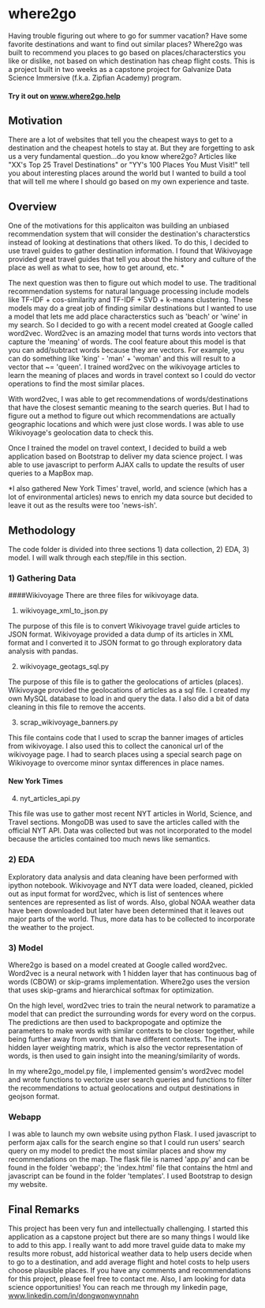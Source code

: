 # where2go

Having trouble figuring out where to go for summer vacation? Have some favorite destinations and want to find out similar places? Where2go was built to recommend you places to go based on places/characterstics you like or dislike, not based on which destination has cheap flight costs. This is a project built in two weeks as a capstone project for Galvanize Data Science Immersive (f.k.a. Zipfian Academy) program.

#### Try it out on www.where2go.help

## Motivation
There are a lot of websites that tell you the cheapest ways to get to a destination and the cheapest hotels to stay at. But they are forgetting to ask us a very fundamental question...do you know where2go? Articles like "XX's Top 25 Travel Destinations" or "YY's 100 Places You Must Visit!" tell you about interesting places around the world but I wanted to build a tool that will tell me where I should go based on my own experience and taste.

## Overview
One of the motivations for this applicaiton was building an unbiased recommendation system that will consider the destination's characterstics instead of looking at destinations that others liked. To do this, I decided to use travel guides to gather destination information. I found that Wikivoyage provided great travel guides that tell you about the history and culture of the place as well as what to see, how to get around, etc. *

The next question was then to figure out which model to use. The traditional recommendation systems for natural language processing include models like TF-IDF + cos-similarity and TF-IDF + SVD + k-means clustering. These models may do a great job of finding similar destinations but I wanted to use a model that lets me add place characterstics such as 'beach' or 'wine' in my search. So I decided to go with a recent model created at Google called word2vec. Word2vec is an amazing model that turns words into vectors that capture the 'meaning' of words. The cool feature about this model is that you can add/subtract words because they are vectors. For example, you can do something like 'king' - 'man' + 'woman' and this will result to a vector that ~= 'queen'. I trained word2vec on the wikivoyage articles to learn the meaning of places and words in travel context so I could do vector operations to find the most similar places. 

With word2vec, I was able to get recommendations of words/destinations that have the closest semantic meaning to the search queries. But I had to figure out a method to figure out which recommendations are actually geographic locations and which were just close words. I was able to use Wikivoyage's geolocation data to check this.

Once I trained the model on travel context, I decided to build a web application based on Bootstrap to deliver my data science project. I was able to use javascript to perform AJAX calls to update the results of user queries to a MapBox map. 


*I also gathered New York Times' travel, world, and science (which has a lot of environmental articles) news to enrich my data source but decided to leave it out as the results were too 'news-ish'. 

## Methodology
The code folder is divided into three sections 1) data collection, 2) EDA, 3) model. I will walk through each step/file in this section. 

### 1) Gathering Data
####Wikivoyage
There are three files for wikivoyage data.

1) wikivoyage_xml_to_json.py

The purpose of this file is to convert Wikivoyage travel guide articles to JSON format. Wikivoyage provided a data dump of its articles in XML format and I converted it to JSON format to go through exploratory data analysis with pandas. 

2) wikivoyage_geotags_sql.py

The purpose of this file is to gather the geolocations of articles (places). Wikivoyage provided the geolocations of articles as a sql file. I created my own MySQL database to load in and query the data. I also did a bit of data cleaning in this file to remove the accents. 

3) scrap_wikivoyage_banners.py

This file contains code that I used to scrap the banner images of articles from wikivoyage. I also used this to collect the canonical url of the wikivoyage page. I had to search places using a special search page on Wikivoyage to overcome minor syntax differences in place names. 

#### New York Times
4) nyt_articles_api.py

This file was use to gather most recent NYT articles in World, Science, and Travel sections. MongoDB was used to save the articles called with the official NYT API. Data was collected but was not incorporated to the model because the articles contained too much news like semantics. 


### 2) EDA

Exploratory data analysis and data cleaning have been performed with ipython notebook. Wikivoyage and NYT data were loaded, cleaned, pickled out as input format for word2vec, which is list of sentences where sentences are represented as list of words. Also, global NOAA weather data have been downloaded but later have been determined that it leaves out major parts of the world. Thus, more data has to be collected to incorporate the weather to the project.  

### 3) Model

Where2go is based on a model created at Google called word2vec. Word2vec is a neural network with 1 hidden layer that has continuous bag of words (CBOW) or skip-grams implementation. Where2go uses the version that uses skip-grams and hierarchical softmax for optimization. 

On the high level, word2vec tries to train the neural network to paramatize a model that can predict the surrounding words for every word on the corpus. The predictions are then used to backpropogate and optimize the parameters to make words with similar contexts to be closer together, while being further away from words that have different contexts.
The input-hidden layer weighting matrix, which is also the vector representation of words, is then used to gain insight into the meaning/similarity of words. 

In my where2go_model.py file, I implemented gensim's word2vec model and wrote functions to vectorize user search queries and functions to filter the recommendations to actual geolocations and output destinations in geojson format.

### Webapp
I was able to launch my own website using python Flask. I used javascript to perform ajax calls for the search engine so that I could run users' search query on my model to predict the most similar places and show my recommendations on the map. The flask file is named 'app.py' and can be found in the folder 'webapp'; the 'index.html' file that contains the html and javascript can be found in the folder 'templates'. I used Bootstrap to design my website. 

## Final Remarks
This project has been very fun and intellectually challenging. I started this application as a capstone project but there are so many things I would like to add to this app. I really want to add more travel guide data to make my results more robust, add historical weather data to help users decide when to go to a destination, and add average flight and hotel costs to help users choose plausible places. If you have any comments and recommendations for this project, please feel free to contact me. Also, I am looking for data science opportunities! You can reach me through my linkedin page, www.linkedin.com/in/dongwonwynnahn 




